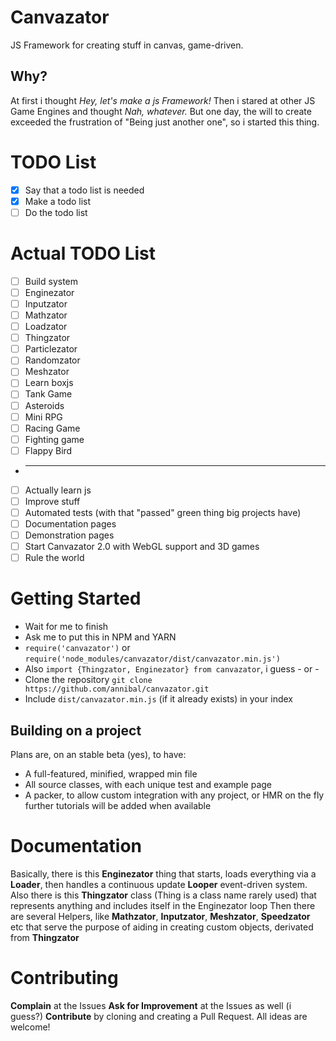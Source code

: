 # Canvazator
JS Framework for creating stuff in canvas, game-driven.

## Why?
At first i thought *Hey, let's make a js Framework!*
Then i stared at other JS Game Engines and thought *Nah, whatever.*
But one day, the will to create exceeded the frustration of "Being just another one", so i started this thing.

# TODO List
* [x] Say that a todo list is needed
* [x] Make a todo list
* [ ] Do the todo list

# Actual TODO List
* [ ] Build system
* [ ] Enginezator
* [ ] Inputzator
* [ ] Mathzator
* [ ] Loadzator
* [ ] Thingzator
* [ ] Particlezator
* [ ] Randomzator
* [ ] Meshzator
* [ ] Learn boxjs
* [ ] Tank Game
* [ ] Asteroids
* [ ] Mini RPG
* [ ] Racing Game
* [ ] Fighting game
* [ ] Flappy Bird
* ----
* [ ] Actually learn js
* [ ] Improve stuff
* [ ] Automated tests (with that "passed" green thing big projects have)
* [ ] Documentation pages
* [ ] Demonstration pages
* [ ] Start Canvazator 2.0 with WebGL support and 3D games
* [ ] Rule the world

# Getting Started
* Wait for me to finish
* Ask me to put this in NPM and YARN
* `require('canvazator')` or `require('node_modules/canvazator/dist/canvazator.min.js')`
* Also `import {Thingzator, Enginezator} from canvazator`, i guess
\- or -
* Clone the repository `git clone https://github.com/annibal/canvazator.git`
* Include `dist/canvazator.min.js` (if it already exists) in your index
## Building on a project
Plans are, on an stable beta (yes), to have:
* A full-featured, minified, wrapped min file
* All source classes, with each unique test and example page
* A packer, to allow custom integration with any project, or HMR on the fly
further tutorials will be added when available

# Documentation
Basically, there is this **Enginezator** thing that starts, loads everything via a **Loader**, then handles a continuous update **Looper** event-driven system.
Also there is this **Thingzator** class (Thing is a class name rarely used) that represents anything and includes itself in the Enginezator loop
Then there are several Helpers, like **Mathzator**, **Inputzator**, **Meshzator**, **Speedzator** etc that serve the purpose of aiding in creating custom objects, derivated from **Thingzator**

# Contributing
**Complain** at the Issues
**Ask for Improvement** at the Issues as well (i guess?)
**Contribute** by cloning and creating a Pull Request. All ideas are welcome!
